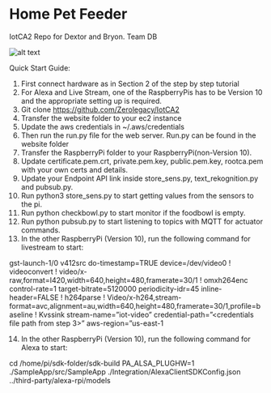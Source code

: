 # Home Pet Feeder
IotCA2 Repo for Dextor and Bryon. Team DB

![alt text](https://github.com/Zerolegacy/IotCA2]/blob/main/picture1.png?raw=true)

Quick Start Guide:

1)	First connect hardware as in Section 2 of the step by step tutorial
2)	For Alexa and Live Stream, one of the RaspberryPis has to be Version 10 and the appropriate setting up is required.
3)	Git clone https://github.com/Zerolegacy/IotCA2
4)	Transfer the website folder to your ec2 instance
5)	Update the aws credentials in ~/.aws/credentials
6)	Then run the run.py file for the web server. Run.py can be found in the website folder
7)	Transfer the RaspberryPi folder to your RaspberryPi(non-Version 10).
8)	Update certificate.pem.crt, private.pem.key, public.pem.key, rootca.pem with your own certs and details. 
9)	Update your Endpoint API link inside store_sens.py, text_rekognition.py and pubsub.py.
10)	Run python3 store_sens.py to start getting values from the sensors to the pi.
11)	Run python checkbowl.py to start monitor if the foodbowl is empty.
12)	Run python pubsub.py to start listening to topics with MQTT for actuator commands.
13)	In the other RaspberryPi (Version 10), run the following command for livestream to start:

gst-launch-1/0 v412src do-timestamp=TRUE device=/dev/video0 ! videoconvert ! video/x-raw,format=I420,width=640,height=480,framerate=30/1 ! omxh264enc control-rate=1 target-bitrate=5120000 periodicity-idr=45 inline-header=FALSE ! h264parse ! Video/x-h264,stream-format=avc,alignment=au,width=640,height=480,framerate=30/1,profile=baseline ! Kvssink stream-name=”iot-video” credential-path=”<credentials file path from step 3>” aws-region=”us-east-1

14)	In the other RaspberryPi (Version 10), run the following command for Alexa to start:

cd /home/pi/sdk-folder/sdk-build PA_ALSA_PLUGHW=1 ./SampleApp/src/SampleApp ./Integration/AlexaClientSDKConfig.json ../third-party/alexa-rpi/models
